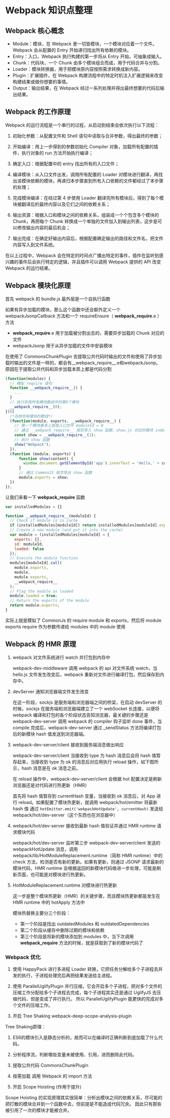 # Webpack 知识点整理

## Webpack 核心概念

- Module：模块，在 Webpack 里一切皆模块，一个模块对应着一个文件。Webpack 会从配置的 Entry 开始递归找出所有依赖的模块。
- Entry：入口，Webpack 执行构建的第一步将从 Entry 开始，可抽象成输入。
- Chunk：代码块，一个 Chunk 由多个模块组合而成，用于代码合并与分割。
- Loader：模块转换器，用于把模块原内容按照需求转换成新内容。
- Plugin：扩展插件，在 Webpack 构建流程中的特定时机注入扩展逻辑来改变构建结果或做你想要的事情。
- Output：输出结果，在 Webpack 经过一系列处理并得出最终想要的代码后输出结果。

## Webpack 的工作原理

Webpack 的运行流程是一个串行的过程，从启动到结束会依次执行以下流程：

1. 初始化参数：从配置文件和 Shell 语句中读取与合并参数，得出最终的参数；

2. 开始编译：用上一步得到的参数初始化 Compiler 对象，加载所有配置的插件，执行对象的 run 方法开始执行编译；
3. 确定入口：根据配置中的 entry 找出所有的入口文件；
4. 编译模块：从入口文件出发，调用所有配置的 Loader 对模块进行翻译，再找出该模块依赖的模块，再递归本步骤直到所有入口依赖的文件都经过了本步骤的处理；
5. 完成模块编译：在经过第 4 步使用 Loader 翻译完所有模块后，得到了每个模块被翻译后的最终内容以及它们之间的依赖关系；
6. 输出资源：根据入口和模块之间的依赖关系，组装成一个个包含多个模块的 Chunk，再把每个 Chunk 转换成一个单独的文件加入到输出列表，这步是可以修改输出内容的最后机会；
7. 输出完成：在确定好输出内容后，根据配置确定输出的路径和文件名，把文件内容写入到文件系统。

在以上过程中，Webpack 会在特定的时间点广播出特定的事件，插件在监听到感兴趣的事件后会执行特定的逻辑，并且插件可以调用 Webpack 提供的 API 改变 Webpack 的运行结果。

## Webpack 模块化原理

首先 webpack 的 bundle.js 最外层是一个自执行函数

如果有异步加载的模块，那么这个函数中还会额外定义一个 webpackJsonpCallback 方法和一个 requireEnsure（ __webpack_require__.e ）方法

- __webpack_require__.e 用于加载被分割出去的，需要异步加载的 Chunk 对应的文件
- webpackJsonp 用于从异步加载的文件中安装模块

在使用了 CommonsChunkPlugin 去提取公共代码时输出的文件和使用了异步加载时输出的文件是一样的，都会有__webpack_require__.e和webpackJsonp。 原因在于提取公共代码和异步加载本质上都是代码分割

```js
(function(modules) {
  // 模拟 require 语句
  function __webpack_require__() {
    ...
  }
  // 执行存放所有模块数组中的第0个模块
  __webpack_require__(0);
})([
  /*存放所有模块的数组*/
  (function(module, exports, __webpack_require__) {
    // 第一个模块基本上就是入口文件 moduleId = 0
    // 通过 __webpack_require__ 规范导入 show 函数，show.js 对应的模块 index 为 1
    const show = __webpack_require__(1);
    // 执行 show 函数
    show("Webpack");
  }),
  (function (module, exports) {
      function show(content) {
        window.document.getElementById('app').innerText = 'Hello,' + content;
      }
      // 通过 CommonJS 规范导出 show 函数
      module.exports = show;
  })
]);
```

让我们来看一下 **webpack_require** 函数

```js
var installedModules = {}

function __webpack_require__(moduleId) {
  // Check if module is in cache
  if (installedModules[moduleId]) return installedModules[moduleId].exports;
  // Create a new module (and put it into the cache)
  var module = (installedModules[moduleId] = {
    exports: {},
    id: moduleId,
    loaded: false
  });
  // Execute the module function
  modules[moduleId].call(
    module.exports,
    module,
    module.exports,
    __webpack_require__
  );
  // Flag the module as loaded
  module.loaded = true;
  // Return the exports of the module
  return module.exports;
}
```

实际上就是模拟了 CommonJs 的 require module 和 exports，然后将 module exports require 作为参数传递给 modules 中的 module 使用


## Webpack 的 HMR 原理

1. webpack 对文件系统进行 watch 并打包到内存中

   webpack-dev-middleware 调用 webpack 的 api 对文件系统 watch，当 hello.js 文件发生改变后，webpack 重新对文件进行编译打包，然后保存到内存中。

2. devServer 通知浏览器端文件发生改变

   在这一阶段，sockjs 是服务端和浏览器端之间的桥梁，在启动 devServer 的时候，sockjs 在服务端和浏览器端建立了一个 webSocket 长连接，以便将 webpack 编译和打包的各个阶段状态告知浏览器，最关键的步骤还是 webpack-dev-server 调用 webpack 的 compiler 钩子监听 done 事件，当 compile 完成后，webpack-dev-server 通过 \_sendStatus 方法将编译打包后的新模块 hash 值发送到浏览器端。

3. webpack-dev-server/client 接收到服务端消息做出响应

   webpack-dev-server/client 当接收到 type 为 hash 消息后会将 hash 值暂存起来，当接收到 type 为 ok 的消息后对应用执行 reload 操作，如下图所示，hash 消息是在 ok 消息之前。

   在 reload 操作中，webpack-dev-server/client 会根据 hot 配置决定是刷新浏览器还是对代码进行热更新（HMR）

   首先将 hash 值暂存到 currentHash 变量，当接收到 ok 消息后，对 App 进行 reload。如果配置了模块热更新，就调用 webpack/hot/emitter 将最新 hash 值 通过 `hotEmitter.emit('webpackHotUpdate', currentHash)` 发送给 webpack/hot/dev-server（这个东西也在浏览器中）

4. webpack/hot/dev-server 接收到最新 hash 值验证并通过 HMR runtime 请求模块代码

   webpack/hot/dev-server 监听第三步 webpack-dev-server/client 发送的 webpackHotUpdate 消息，调用 webpack/lib/HotModuleReplacement.runtime（简称 HMR runtime）中的 check 方法，检测是否有新的更新。如果有更新，则通过 JSONP 请求最新的模块代码，HMR runtime 会根据返回的新模块代码做进一步处理，可能是刷新页面，也可能是对模块进行热更新。

5. HotModuleReplacement.runtime 对模块进行热更新

   这一步是整个模块热更新（HMR）的关键步骤，而且模块热更新都是发生在 HMR runtime 中的 hotApply 方法中

   模块热替换主要分三个阶段：

   - 第一个阶段是找出 outdatedModules 和 outdatedDependencies
   - 第二个阶段从缓存中删除过期的模块和依赖
   - 第三个阶段是将新的模块添加到 modules 中，当下次调用 **webpack_require** 方法的时候，就是获取到了新的模块代码了


### Webpack 优化

1. 使用 HappyPack 进行多进程 Loader 转换，它把任务分解给多个子进程去并发的执行，子进程处理完后再把结果发送给主进程。
  
2. 使用 ParallelUglifyPlugin 并行压缩，它会开启多个子进程，把对多个文件的压缩工作分配给多个子进程去完成，每个子进程其实还是通过 UglifyJS 去压缩代码，但是变成了并行执行。 所以 ParallelUglifyPlugin 能更快的完成对多个文件的压缩工作。

3. 开启 Tree Shaking  webpack-deep-scope-analysis-plugin

  Tree Shaking原理：
  
  1. ES6的模块引入是静态分析的，故而可以在编译时正确判断到底加载了什么代码。

  2. 分析程序流，判断哪些变量未被使用、引用，进而删除此代码。

4. 提取公共代码 CommonsChunkPlugin

5. 按需加载 调用 Webpack 的 import 方法
   
6. 开启 Scope Hoisting (作用于提升)

  Scope Hoisting 的实现原理其实很简单：分析出模块之间的依赖关系，尽可能的把打散的模块合并到一个函数中去，但前提是不能造成代码冗余。 因此只有那些被引用了一次的模块才能被合并。